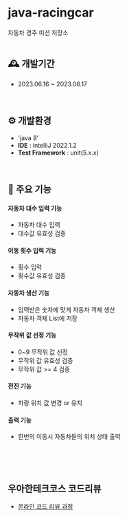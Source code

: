 # java-racingcar

자동차 경주 미션 저장소
<br>
<br>

## 🕰️ 개발기간
* 2023.06.16 ~ 2023.06.17
<br>


## ⚙️ 개발환경
- 'java 8'
- **IDE** : intelliJ 2022.1.2
- **Test Framework** : unit(5.x.x)

<br>

## 📌 주요 기능
#### 자동차 대수 입력 기능
- 자동차 대수 입력
- 대수값 유효성 검증

#### 이동 횟수 입력 기능
- 횟수 입력
- 횟수값 유효성 검증

#### 자동차 생산 기능
- 입력받은 숫자에 맞게 자동차 객체 생산
- 자동차 객체 List에 저장

#### 무작위 값 선정 기능
- 0~9 무작위 값 선정
- 무작위 값 유효성 검증
- 무작위 값 >= 4 검증

#### 전진 기능
- 차량 위치 값 변경 or 유지

#### 출력 기능
- 한번의 이동시 자동차들의 위치 상태 출력

<br>
<br>
<br>

## 우아한테크코스 코드리뷰

- [온라인 코드 리뷰 과정](https://github.com/woowacourse/woowacourse-docs/blob/master/maincourse/README.md)

